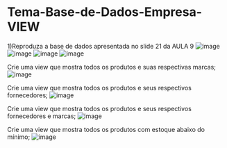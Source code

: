 # Tema-Base-de-Dados-Empresa-VIEW
1)Reproduza a base de dados apresentada no slide 21 da AULA 9
![image](https://github.com/fabianor135/Tema-Base-de-Dados-Empresa-VIEW-/assets/84815028/c082b964-3294-436f-b4a0-7b8348d1a862)
![image](https://github.com/fabianor135/Tema-Base-de-Dados-Empresa-VIEW-/assets/84815028/ac79e42e-68be-48c4-9146-9f9d9bf7e920)
![image](https://github.com/fabianor135/Tema-Base-de-Dados-Empresa-VIEW-/assets/84815028/39c8efbd-3ac4-46ba-a828-225f3956d1df)
![image](https://github.com/fabianor135/Tema-Base-de-Dados-Empresa-VIEW-/assets/84815028/df99ec3e-12e6-4207-b5a9-f572dea61440)

Crie uma view que mostra todos os produtos e suas respectivas marcas;
![image](https://github.com/fabianor135/Tema-Base-de-Dados-Empresa-VIEW-/assets/84815028/40c119f1-81e6-4ad4-975b-24b006aa02f1)

Crie uma view que mostra todos os produtos e seus respectivos fornecedores;
![image](https://github.com/fabianor135/Tema-Base-de-Dados-Empresa-VIEW-/assets/84815028/60b04ac8-453c-49bc-a6df-f312526ca29f)

Crie uma view que mostra todos os produtos e seus respectivos fornecedores e marcas;
![image](https://github.com/fabianor135/Tema-Base-de-Dados-Empresa-VIEW-/assets/84815028/7b6f6d34-4601-4023-945e-86a85e5d8edc)

Crie uma view que mostra todos os produtos com estoque abaixo do mínimo;
![image](https://github.com/fabianor135/Tema-Base-de-Dados-Empresa-VIEW-/assets/84815028/be109385-4162-4cca-b360-3f09b255085d)





